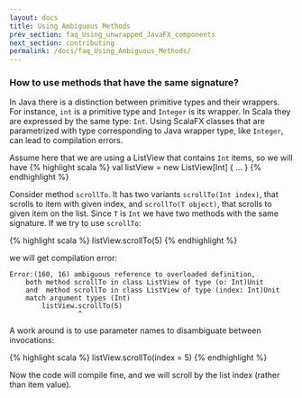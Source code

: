 ```yaml
---
layout: docs
title: Using Ambiguous Methods
prev_section: faq_Using_unwrapped_JavaFX_components
next_section: contributing
permalink: /docs/faq_Using_Ambiguous_Methods/
---
```


### **How to use methods that have the same signature?**


In Java there is a distinction between primitive types and their wrappers. For instance, `int` is a primitive type and `Integer` is its wrapper. In Scala they are expressed by the same type: `Int`.  Using ScalaFX classes that are parametrized with type corresponding to Java wrapper type, like `Integer`, can lead to compilation errors.

Assume here that we are using a ListView that contains `Int` items, so we will have
{% highlight scala %}
val listView = new ListView[Int] { ... }
{% endhighlight %}

Consider method `scrollTo`. It has two variants `scrollTo(Int index)`, that scrolls to item with given index, and `scrollTo(T object)`, that scrolls to given item on the list. Since `T` is `Int` we have two methods with the same signature. If we try to use `scrollTo`:

{% highlight scala %}
listView.scrollTo(5)
{% endhighlight %}

we will get compilation error:
    
    Error:(160, 16) ambiguous reference to overloaded definition,
        both method scrollTo in class ListView of type (o: Int)Unit
        and  method scrollTo in class ListView of type (index: Int)Unit
        match argument types (Int)
            listView.scrollTo(5)
                     ^

A work around is to use parameter names to disambiguate between invocations:

{% highlight scala %}
listView.scrollTo(index = 5)
{% endhighlight %}

Now the code will compile fine, and we will scroll by the list index (rather than item value).
